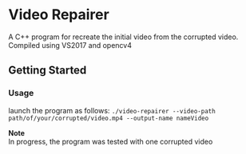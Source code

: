 # Video Repairer
A C++ program for recreate the initial video from the corrupted video.
Compiled using VS2017 and opencv4

## Getting Started

### Usage
launch the program as follows:
`./video-repairer --video-path path/of/your/corrupted/video.mp4 --output-name nameVideo`

**Note**  
In progress, the program was tested with one corrupted video
